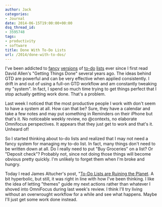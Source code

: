 ```yaml
---
author: Jack
categories:
- Journal
date: 2014-06-15T19:00:00+00:00
dsq_thread_id:
- 3595748
tags:
- productivity
- software
title: Done With To-Do Lists
url: /2014/done-with-to-dos/
---
```


I've been addicted to [fancy][1] [versions][2] of [to-do][3] [lists][4] ever since I first read David Allen's "Getting Things Done" several years ago. The ideas behind GTD are powerful and can be very effective when applied consistently. I drift in and out of using a full-on GTD workflow and am constantly tweaking my "system". In fact, I spend so much time trying to get things perfect that I stop actually getting work done. That's a problem.

Last week I noticed that the most productive people I work with don't seem to have a system at all. How can that be? Sure, they have a calendar and take a few notes and may put something in Reminders on their iPhone but that's it. No noticeable weekly review, no @contexts, no elaborate Omnifocus perspectives. It appears that they just get to work and that's it. Unheard of!

So I started thinking about to-do lists and realized that I may not need a fancy system for managing my to-do list. In fact, many things don't need to be written down at all. Do I really need to put "Buy Groceries" on a list? Or "Deposit check"? Probably not, since not doing those things will become obvious pretty quickly. I'm unlikely to forget them when I'm broke and hungry.

Today I read James Altucher's post, "[To-Do Lists are Ruining the Planet][5]. A bit hyperbolic, but still, it was right in line with how I've been thinking. I like the idea of letting "themes" guide my next actions rather than whatever I shoved into OmniFocus during last week's review. I think I'll try living without an overwrought workflow for a while and see what happens. Maybe I'll just get some work done instead.

 [1]: http://culturedcode.com/things/
 [2]: http://taskwarrior.org
 [3]: http://www.omnigroup.com/omnifocus/
 [4]: http://www.hogbaysoftware.com/products/taskpaper
 [5]: https://www.facebook.com/james.altucher/posts/10152113974395636